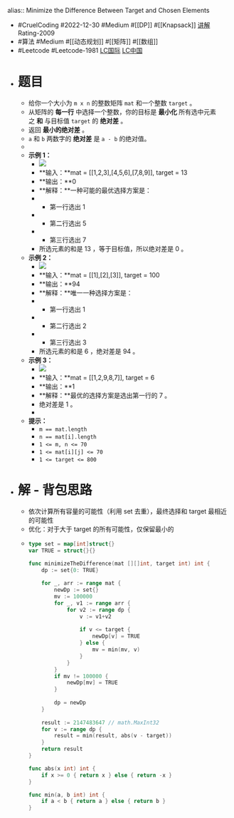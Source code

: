 alias:: Minimize the Difference Between Target and Chosen Elements
- #CruelCoding #2022-12-30 #Medium #[[DP]] #[[Knapsack]] [讲解](https://youtu.be/xdTkTgYU6Gw) Rating-2009
- #算法 #Medium #[[动态规划]] #[[矩阵]] #[[数组]]
- #Leetcode #Leetcode-1981 [LC国际](https://leetcode.com/problems/minimize-the-difference-between-target-and-chosen-elements/) [LC中国](https://leetcode.cn/problems/minimize-the-difference-between-target-and-chosen-elements/)
- # 题目
	- 给你一个大小为 `m x n` 的整数矩阵 `mat` 和一个整数 `target` 。
	- 从矩阵的 **每一行** 中选择一个整数，你的目标是 **最小化** 所有选中元素之 **和** 与目标值 `target` 的 **绝对差** 。
	- 返回 **最小的绝对差** 。
	- `a` 和 `b` 两数字的 **绝对差** 是 `a - b` 的绝对值。
	-
	- **示例 1：**
		- ![](https://assets.leetcode.com/uploads/2021/08/03/matrix1.png)
		- **输入：**mat = [[1,2,3],[4,5,6],[7,8,9]], target = 13
		- **输出：**0
		- **解释：**一种可能的最优选择方案是：
		- - 第一行选出 1
		- - 第二行选出 5
		- - 第三行选出 7
		- 所选元素的和是 13 ，等于目标值，所以绝对差是 0 。
	- **示例 2：**
		- ![](https://assets.leetcode.com/uploads/2021/08/03/matrix1-1.png)
		- **输入：**mat = [[1],[2],[3]], target = 100
		- **输出：**94
		- **解释：**唯一一种选择方案是：
		- - 第一行选出 1
		- - 第二行选出 2
		- - 第三行选出 3
		- 所选元素的和是 6 ，绝对差是 94 。
	- **示例 3：**
		- ![](https://assets.leetcode.com/uploads/2021/08/03/matrix1-3.png)
		- **输入：**mat = [[1,2,9,8,7]], target = 6
		- **输出：**1
		- **解释：**最优的选择方案是选出第一行的 7 。
		- 绝对差是 1 。
		-
	- **提示：**
		- `m == mat.length`
		- `n == mat[i].length`
		- `1 <= m, n <= 70`
		- `1 <= mat[i][j] <= 70`
		- `1 <= target <= 800`
- # 解 - 背包思路
	- 依次计算所有容量的可能性（利用 set 去重），最终选择和 target 最相近的可能性
	- 优化：对于大于 target 的所有可能性，仅保留最小的
	- ```go
	  type set = map[int]struct{}
	  var TRUE = struct{}{}
	  
	  func minimizeTheDifference(mat [][]int, target int) int {
	      dp := set{0: TRUE}
	      
	      for _, arr := range mat {
	          newDp := set{}
	          mv := 100000
	          for _, v1 := range arr {
	              for v2 := range dp {
	                  v := v1+v2
	                  
	                  if v <= target {
	                      newDp[v] = TRUE
	                  } else {
	                      mv = min(mv, v)
	                  }
	              }
	          }
	          if mv != 100000 {
	              newDp[mv] = TRUE
	          }
	          
	          dp = newDp
	      }
	      
	      result := 2147483647 // math.MaxInt32
	      for v := range dp {
	          result = min(result, abs(v - target))
	      }
	      return result
	  }
	  
	  func abs(x int) int {
	      if x >= 0 { return x } else { return -x }
	  }
	  
	  func min(a, b int) int {
	      if a < b { return a } else { return b }
	  }
	  ```